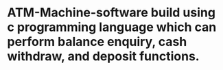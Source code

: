 # ATM-Machine-software build using c programming language which can perform balance enquiry, cash withdraw, and deposit functions.
